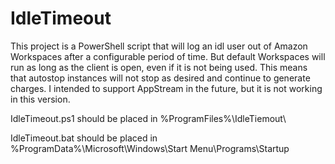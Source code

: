 # IdleTimeout

This project is a PowerShell script that will log an idl user out of Amazon Workspaces after a configurable period of time. But default Workspaces will run as long as the client is open, even if it is not being used. This means that autostop instances will not stop as desired and continue to generate charges. I intended to support AppStream in the future, but it is not working in this version. 

IdleTimeout.ps1 should be placed in %ProgramFiles%\IdleTiemout\

IdleTimeout.bat should be placed in %ProgramData%\Microsoft\Windows\Start Menu\Programs\Startup
